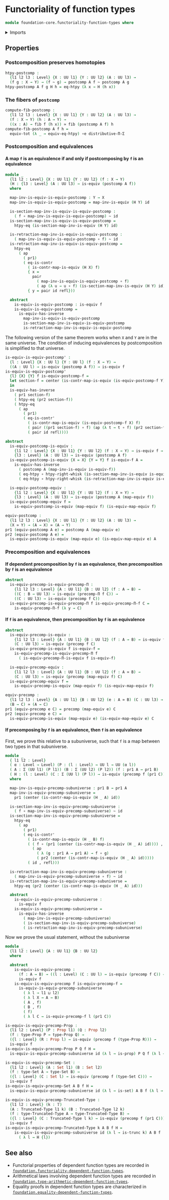 # Functoriality of function types

```agda
module foundation-core.functoriality-function-types where
```

<details><summary>Imports</summary>

```agda
open import foundation.action-on-identifications-dependent-functions
open import foundation.action-on-identifications-functions
open import foundation.dependent-pair-types
open import foundation.function-extensionality
open import foundation.type-theoretic-principle-of-choice
open import foundation.universe-levels

open import foundation-core.coherently-invertible-maps
open import foundation-core.constant-maps
open import foundation-core.contractible-maps
open import foundation-core.contractible-types
open import foundation-core.equivalences
open import foundation-core.fibers-of-maps
open import foundation-core.function-types
open import foundation-core.functoriality-dependent-function-types
open import foundation-core.functoriality-dependent-pair-types
open import foundation-core.homotopies
open import foundation-core.identity-types
open import foundation-core.path-split-maps
open import foundation-core.propositions
open import foundation-core.sets
open import foundation-core.transport
open import foundation-core.truncated-types
open import foundation-core.truncation-levels
```

</details>

## Properties

### Postcomposition preserves homotopies

```agda
htpy-postcomp :
  {l1 l2 l3 : Level} {X : UU l1} {Y : UU l2} (A : UU l3) →
  (f g : X → Y) → (f ~ g) → postcomp A f ~ postcomp A g
htpy-postcomp A f g H h = eq-htpy (λ x → H (h x))
```

### The fibers of `postcomp`

```agda
compute-fib-postcomp :
  {l1 l2 l3 : Level} {X : UU l1} {Y : UU l2} (A : UU l3) →
  (f : X → Y) (h : A → Y) →
  ((x : A) → fib f (h x)) ≃ fib (postcomp A f) h
compute-fib-postcomp A f h =
  equiv-tot (λ _ → equiv-eq-htpy) ∘e distributive-Π-Σ
```

### Postcomposition and equivalences

#### A map `f` is an equivalence if and only if postcomposing by `f` is an equivalence

```agda
module _
  {l1 l2 : Level} {X : UU l1} {Y : UU l2} (f : X → Y)
  (H : {l3 : Level} (A : UU l3) → is-equiv (postcomp A f))
  where

  map-inv-is-equiv-is-equiv-postcomp : Y → X
  map-inv-is-equiv-is-equiv-postcomp = map-inv-is-equiv (H Y) id

  is-section-map-inv-is-equiv-is-equiv-postcomp :
    ( f ∘ map-inv-is-equiv-is-equiv-postcomp) ~ id
  is-section-map-inv-is-equiv-is-equiv-postcomp =
    htpy-eq (is-section-map-inv-is-equiv (H Y) id)

  is-retraction-map-inv-is-equiv-is-equiv-postcomp :
    ( map-inv-is-equiv-is-equiv-postcomp ∘ f) ~ id
  is-retraction-map-inv-is-equiv-is-equiv-postcomp =
    htpy-eq
      ( ap
        ( pr1)
        ( eq-is-contr
          ( is-contr-map-is-equiv (H X) f)
          { x =
            pair
              ( map-inv-is-equiv-is-equiv-postcomp ∘ f)
              ( ap (λ u → u ∘ f) (is-section-map-inv-is-equiv (H Y) id))}
          { y = pair id refl}))

  abstract
    is-equiv-is-equiv-postcomp : is-equiv f
    is-equiv-is-equiv-postcomp =
      is-equiv-has-inverse
        map-inv-is-equiv-is-equiv-postcomp
        is-section-map-inv-is-equiv-is-equiv-postcomp
        is-retraction-map-inv-is-equiv-is-equiv-postcomp
```

The following version of the same theorem works when `X` and `Y` are in the same
universe. The condition of inducing equivalences by postcomposition is
simplified to that universe.

```agda
is-equiv-is-equiv-postcomp' :
  {l : Level} {X : UU l} {Y : UU l} (f : X → Y) →
  ((A : UU l) → is-equiv (postcomp A f)) → is-equiv f
is-equiv-is-equiv-postcomp'
  {l} {X} {Y} f is-equiv-postcomp-f =
  let section-f = center (is-contr-map-is-equiv (is-equiv-postcomp-f Y) id)
  in
  is-equiv-has-inverse
    ( pr1 section-f)
    ( htpy-eq (pr2 section-f))
    ( htpy-eq
      ( ap
        ( pr1)
        ( eq-is-contr'
          ( is-contr-map-is-equiv (is-equiv-postcomp-f X) f)
          ( pair ((pr1 section-f) ∘ f) (ap (λ t → t ∘ f) (pr2 section-f)))
          ( pair id refl))))

abstract
  is-equiv-postcomp-is-equiv :
    {l1 l2 : Level} {X : UU l1} {Y : UU l2} (f : X → Y) → is-equiv f →
    {l3 : Level} (A : UU l3) → is-equiv (postcomp A f)
  is-equiv-postcomp-is-equiv {X = X} {Y = Y} f is-equiv-f A =
    is-equiv-has-inverse
      ( postcomp A (map-inv-is-equiv is-equiv-f))
      ( eq-htpy ∘ htpy-right-whisk (is-section-map-inv-is-equiv is-equiv-f))
      ( eq-htpy ∘ htpy-right-whisk (is-retraction-map-inv-is-equiv is-equiv-f))

  is-equiv-postcomp-equiv :
    {l1 l2 : Level} {X : UU l1} {Y : UU l2} (f : X ≃ Y) →
    {l3 : Level} (A : UU l3) → is-equiv (postcomp A (map-equiv f))
  is-equiv-postcomp-equiv f =
    is-equiv-postcomp-is-equiv (map-equiv f) (is-equiv-map-equiv f)

equiv-postcomp :
  {l1 l2 l3 : Level} {X : UU l1} {Y : UU l2} (A : UU l3) →
  (X ≃ Y) → (A → X) ≃ (A → Y)
pr1 (equiv-postcomp A e) = postcomp A (map-equiv e)
pr2 (equiv-postcomp A e) =
  is-equiv-postcomp-is-equiv (map-equiv e) (is-equiv-map-equiv e) A
```

### Precomposition and equivalences

#### If dependent precomposition by `f` is an equivalence, then precomposition by `f` is an equivalence

```agda
abstract
  is-equiv-precomp-is-equiv-precomp-Π :
    {l1 l2 l3 : Level} {A : UU l1} {B : UU l2} (f : A → B) →
    ((C : B → UU l3) → is-equiv (precomp-Π f C)) →
    ((C : UU l3) → is-equiv (precomp f C))
  is-equiv-precomp-is-equiv-precomp-Π f is-equiv-precomp-Π-f C =
    is-equiv-precomp-Π-f (λ y → C)
```

#### If `f` is an equivalence, then precomposition by `f` is an equivalence

```agda
abstract
  is-equiv-precomp-is-equiv :
    {l1 l2 l3 : Level} {A : UU l1} {B : UU l2} (f : A → B) → is-equiv f →
    (C : UU l3) → is-equiv (precomp f C)
  is-equiv-precomp-is-equiv f is-equiv-f =
    is-equiv-precomp-is-equiv-precomp-Π f
      ( is-equiv-precomp-Π-is-equiv f is-equiv-f)

  is-equiv-precomp-equiv :
    {l1 l2 l3 : Level} {A : UU l1} {B : UU l2} (f : A ≃ B) →
    (C : UU l3) → is-equiv (precomp (map-equiv f) C)
  is-equiv-precomp-equiv f =
    is-equiv-precomp-is-equiv (map-equiv f) (is-equiv-map-equiv f)

equiv-precomp :
  {l1 l2 l3 : Level} {A : UU l1} {B : UU l2} (e : A ≃ B) (C : UU l3) →
  (B → C) ≃ (A → C)
pr1 (equiv-precomp e C) = precomp (map-equiv e) C
pr2 (equiv-precomp e C) =
  is-equiv-precomp-is-equiv (map-equiv e) (is-equiv-map-equiv e) C
```

#### If precomposing by `f` is an equivalence, then `f` is an equivalence

First, we prove this relative to a subuniverse, such that `f` is a map between
two types in that subuniverse.

```agda
module _
  { l1 l2 : Level}
  ( α : Level → Level) (P : (l : Level) → UU l → UU (α l))
  ( A : Σ (UU l1) (P l1)) (B : Σ (UU l2) (P l2)) (f : pr1 A → pr1 B)
  ( H : (l : Level) (C : Σ (UU l) (P l)) → is-equiv (precomp f (pr1 C)))
  where

  map-inv-is-equiv-precomp-subuniverse : pr1 B → pr1 A
  map-inv-is-equiv-precomp-subuniverse =
    pr1 (center (is-contr-map-is-equiv (H _ A) id))

  is-section-map-inv-is-equiv-precomp-subuniverse :
    ( f ∘ map-inv-is-equiv-precomp-subuniverse) ~ id
  is-section-map-inv-is-equiv-precomp-subuniverse =
    htpy-eq
      ( ap
        ( pr1)
        ( eq-is-contr'
          ( is-contr-map-is-equiv (H _ B) f)
          ( ( f ∘ (pr1 (center (is-contr-map-is-equiv (H _ A) id)))) ,
            ( ap
              ( λ (g : pr1 A → pr1 A) → f ∘ g)
              ( pr2 (center (is-contr-map-is-equiv (H _ A) id)))))
          ( id , refl)))

  is-retraction-map-inv-is-equiv-precomp-subuniverse :
    ( map-inv-is-equiv-precomp-subuniverse ∘ f) ~ id
  is-retraction-map-inv-is-equiv-precomp-subuniverse =
    htpy-eq (pr2 (center (is-contr-map-is-equiv (H _ A) id)))

  abstract
    is-equiv-is-equiv-precomp-subuniverse :
      is-equiv f
    is-equiv-is-equiv-precomp-subuniverse =
      is-equiv-has-inverse
        ( map-inv-is-equiv-precomp-subuniverse)
        ( is-section-map-inv-is-equiv-precomp-subuniverse)
        ( is-retraction-map-inv-is-equiv-precomp-subuniverse)
```

Now we prove the usual statement, without the subuniverse

```agda
module _
  {l1 l2 : Level} {A : UU l1} {B : UU l2}
  where

  abstract
    is-equiv-is-equiv-precomp :
      (f : A → B) → ((l : Level) (C : UU l) → is-equiv (precomp f C)) →
      is-equiv f
    is-equiv-is-equiv-precomp f is-equiv-precomp-f =
      is-equiv-is-equiv-precomp-subuniverse
        ( λ l → l1 ⊔ l2)
        ( λ l X → A → B)
        ( A , f)
        ( B , f)
        ( f)
        ( λ l C → is-equiv-precomp-f l (pr1 C))
```

```agda
is-equiv-is-equiv-precomp-Prop :
  {l1 l2 : Level} (P : Prop l1) (Q : Prop l2)
  (f : type-Prop P → type-Prop Q) →
  ({l : Level} (R : Prop l) → is-equiv (precomp f (type-Prop R))) →
  is-equiv f
is-equiv-is-equiv-precomp-Prop P Q f H =
  is-equiv-is-equiv-precomp-subuniverse id (λ l → is-prop) P Q f (λ l → H {l})

is-equiv-is-equiv-precomp-Set :
  {l1 l2 : Level} (A : Set l1) (B : Set l2)
  (f : type-Set A → type-Set B) →
  ({l : Level} (C : Set l) → is-equiv (precomp f (type-Set C))) →
  is-equiv f
is-equiv-is-equiv-precomp-Set A B f H =
  is-equiv-is-equiv-precomp-subuniverse id (λ l → is-set) A B f (λ l → H {l})

is-equiv-is-equiv-precomp-Truncated-Type :
  {l1 l2 : Level} (k : 𝕋)
  (A : Truncated-Type l1 k) (B : Truncated-Type l2 k)
  (f : type-Truncated-Type A → type-Truncated-Type B) →
  ({l : Level} (C : Truncated-Type l k) → is-equiv (precomp f (pr1 C))) →
  is-equiv f
is-equiv-is-equiv-precomp-Truncated-Type k A B f H =
    is-equiv-is-equiv-precomp-subuniverse id (λ l → is-trunc k) A B f
      ( λ l → H {l})
```

## See also

- Functorial properties of dependent function types are recorded in
  [`foundation.functoriality-dependent-function-types`](foundation.functoriality-dependent-function-types.md).
- Arithmetical laws involving dependent function types are recorded in
  [`foundation.type-arithmetic-dependent-function-types`](foundation.type-arithmetic-dependent-function-types.md).
- Equality proofs in dependent function types are characterized in
  [`foundation.equality-dependent-function-types`](foundation.equality-dependent-function-types.md).

